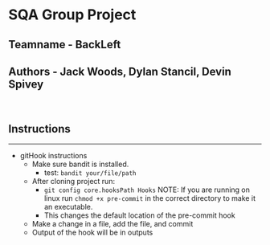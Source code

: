 # SQA Group Project
## Teamname - BackLeft
## Authors - Jack Woods, Dylan Stancil, Devin Spivey 
<br/> 

## Instructions
---
- gitHook instructions  
    - Make sure bandit is installed.
      - test: ```bandit your/file/path```
    - After cloning project run:
      - ```git config core.hooksPath Hooks```
      NOTE: If you are running on linux run ```chmod +x pre-commit``` in the correct directory to make it an executable. 
      - This changes the default location of the pre-commit hook
    - Make a change in a file, add the file, and commit
    - Output of the hook will be in outputs 
